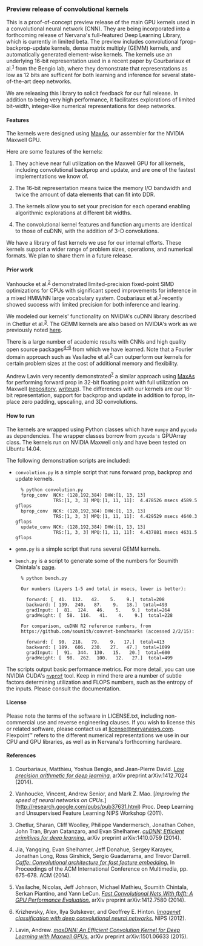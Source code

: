 ### Preview release of convolutional kernels

This is a proof-of-concept preview release of the main GPU kernels
used in a convolutional neural network (CNN). They are being
incorporated into a forthcoming release of Nervana's full-featured
Deep Learning Library, which is currently in limited beta. The preview
includes convolutional fprop-backprop-update kernels, dense matrix
multiply (GEMM) kernels, and automatically generated element-wise
kernels. The kernels use an underlying 16-bit representation used in a
recent paper by Courbariaux et al.<sup>[1](#refs)</sup> from the Bengio lab,
where they demonstrate that representations as low as 12 bits are
sufficent for both learning and inference for several state-of-the-art
deep networks.

We are releasing this library to solicit feedback for our full
release. In addition to being very high performance, it facilitates
explorations of limited bit-width, integer-like numerical
representations for deep networks.

#### Features

The kernels were designed using
[MaxAs](https://github.com/NervanaSystems/maxas), our assembler for
the NVIDIA Maxwell GPU.

Here are some features of the kernels:

1. They achieve near full utilization on the Maxwell GPU for all
kernels, including convolutional backprop and update, and are one of
the fastest implementations we know of.

2. The 16-bit representation means twice the memory I/O bandwidth and
twice the amount of data elements that can fit into DDR.

3. The kernels allow you to set your precision for each operand
enabling algorithmic explorations at different bit widths.

4. The convolutional kernel features and function arguments are
identical to those of cuDNN, with the addition of 3-D convolutions.

We have a library of fast kernels we use for our internal
efforts. These kernels support a wider range of problem sizes,
operations, and numerical formats. We plan to share them in a future
release.

#### Prior work

Vanhoucke et al.<sup>[2](#refs)</sup> demonstrated limited-precision
fixed-point SIMD optimizations for CPUs with significant speed
improvements for inference in a mixed HMM/NN large vocabulary
system. Coubariaux et al.<sup>[1](#refs)</sup> recently showed success
with limited precision for both inference and learing.

We modeled our kernels' functionality on NVIDIA's cuDNN library
described in Chetlur et al.<sup>[3](#refs)</sup>. The GEMM kernels are
also based on NVIDIA's work as we previously noted
[here](https://github.com/NervanaSystems/maxas/wiki/SGEMM).

There is a large number of academic results with CNNs and high quality
open source packages<sup>[4-6](#refs)</sup> from which we have
learned.  Note that a Fourier domain approach such as Vasilache et
al.<sup>[5](#refs)</sup> can outperform our kernels for certain
problem sizes at the cost of additional memory and flexibility.

Andrew Lavin very recently demonstrated<sup>[7](#refs)</sup> a similar
approach using [MaxAs](https://github.com/NervanaSystems/maxas) for
performing forward prop in 32-bit floating point with full utilization
on Maxwell ([repository](https://github.com/eBay/maxDNN),
[writeup](http://arxiv.org/abs/1501.06633)). The differences with our
kernels are our 16-bit representation, support for backprop and update
in addition to fprop, in-place zero padding, upscaling, and 3D
convolutions.

#### How to run

The kernels are wrapped using Python classes which have `numpy` and
`pycuda` as dependencies. The wrapper classes borrow from `pycuda's`
GPUArray class. The kernels run on NVIDIA Maxwell only and have been
tested on Ubuntu 14.04.

The following demonstration scripts are included:

- `convolution.py` is a simple script that runs forward prop, backprop
and update kernels.

        % python convolution.py
        fprop_conv  NCK: (128,192,384) DHW:[1, 13, 13]
                    TRS:[1, 3, 3] MPQ:[1, 11, 11]:  4.478526 msecs 4589.5 gflops
        bprop_conv  NCK: (128,192,384) DHW:[1, 13, 13]
                    TRS:[1, 3, 3] MPQ:[1, 11, 11]:  4.429529 msecs 4640.3 gflops
        update_conv NCK: (128,192,384) DHW:[1, 13, 13]
                    TRS:[1, 3, 3] MPQ:[1, 11, 11]:  4.437881 msecs 4631.5 gflops

- `gemm.py` is a simple script that runs several GEMM kernels.

- `bench.py` is a script to generate some of the numbers for Soumith Chintala's
[page](https://github.com/soumith/convnet-benchmarks).

        % python bench.py

        Our numbers (Layers 1-5 and total in msecs, lower is better):

          forward: [  41.  112.   42.    5.    9.]  total=208
          backward: [ 139.  240.   87.    9.   18.]  total=493
          gradInput: [  81.  124.   46.    5.    9.]  total=264
          gradWeight: [  58.  116.   41.    4.    9.]  total=228

        For comparison, cuDNN R2 reference numbers, from
        https://github.com/soumith/convnet-benchmarks (accessed 2/2/15):

          forward: [  90.  218.   79.    9.   17.]  total=413
          backward: [ 189.  606.  230.   27.   47.]  total=1099
          gradInput: [  91.  344.  130.   15.   20.]  total=600
          gradWeight: [  98.  262.  100.   12.   27.]  total=499

The scripts output basic performance metrics. For more detail, you can
use NVIDIA CUDA's
[`nvprof`](http://docs.nvidia.com/cuda/profiler-users-guide/)
tool. Keep in mind there are a number of subtle factors determining
utilization and FLOPS numbers, such as the entropy of the
inputs. Please consult the documentation.

#### License

Please note the terms of the software in LICENSE.txt, including
non-commercial use and reverse engineering clauses. If you wish to
license this or related software, please contact us at
license@nervanasys.com.  Flexpoint&trade; refers to the different
numerical representations we use in our CPU and GPU libraries, as well
as in Nervana's forthcoming hardware.

#### References <a name="refs"></a>

1. Courbariaux, Matthieu, Yoshua Bengio, and Jean-Pierre
David. [*Low precision arithmetic for deep learning.*](http://arxiv.org/abs/1412.7024)
arXiv preprint arXiv:1412.7024 (2014).

2. Vanhoucke, Vincent, Andrew Senior, and Mark
Z. Mao. [*Improving the speed of neural networks on CPUs.*]
(http://research.google.com/pubs/pub37631.html) Proc. Deep Learning
and Unsupervised Feature Learning NIPS Workshop (2011).

3. Chetlur, Sharan, Cliff Woolley, Philippe Vandermersch, Jonathan
Cohen, John Tran, Bryan Catanzaro, and Evan Shelhamer.
[*cuDNN: Efficient primitives for deep learning.*](http://arxiv.org/abs/1410.0759)
arXiv preprint arXiv:1410.0759 (2014).

4. Jia, Yangqing, Evan Shelhamer, Jeff Donahue, Sergey Karayev,
Jonathan Long, Ross Girshick, Sergio Guadarrama, and Trevor
Darrell. [*Caffe: Convolutional architecture for fast feature embedding.*](http://caffe.berkeleyvision.org/)
In Proceedings of the ACM International Conference on Multimedia,
pp. 675-678. ACM (2014).

5. Vasilache, Nicolas, Jeff Johnson, Michael Mathieu, Soumith
Chintala, Serkan Piantino, and Yann LeCun.
[*Fast Convolutional Nets With fbfft: A GPU Performance Evaluation.*](http://arxiv.org/abs/1412.7580)
arXiv preprint arXiv:1412.7580 (2014).

6. Krizhevsky, Alex, Ilya Sutskever, and Geoffrey E. Hinton.
[*Imagenet classification with deep convolutional neural networks.*](https://code.google.com/p/cuda-convnet2/)
NIPS (2012).

7. Lavin, Andrew.
[*maxDNN: An Efficient Convolution Kernel for Deep Learning with Maxwell GPUs.*](http://arxiv.org/abs/1501.06633)
arXiv preprint arXiv:1501.06633 (2015).
